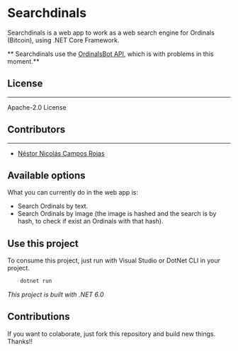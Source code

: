 # Searchdinals

Searchdinals is a web app to work as a web search engine for Ordinals (Bitcoin), using .NET Core Framework.

** Searchdinals use the [OrdinalsBot API](https://docs.ordinalsbot.com/), which is with problems in this moment.**

## License
----
Apache-2.0 License

## Contributors
----

- [Néstor Nicolás Campos Rojas](https://www.linkedin.com/in/nescampos/)

## Available options

What you can currently do in the web app is:
- Search Ordinals by text.
- Search Ordinals by image (the image is hashed and the search is by hash, to check if exist an Ordinals with that hash).

## Use this project

To consume this project, just run with Visual Studio or DotNet CLI in your project.

```sh
    dotnet run
```

*This project is built with .NET 6.0*

## Contributions

If you want to colaborate, just fork this repository and build new things. Thanks!!
